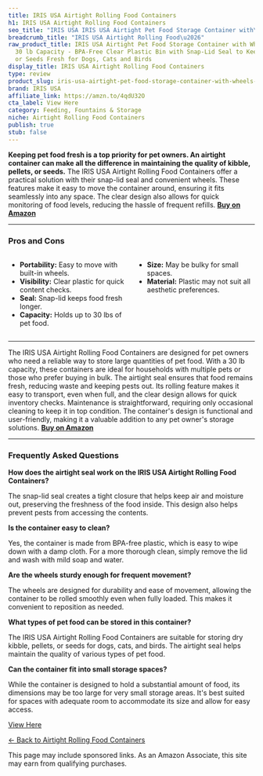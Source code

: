 ```yaml
---
title: IRIS USA Airtight Rolling Food Containers
h1: IRIS USA Airtight Rolling Food Containers
seo_title: "IRIS USA IRIS USA Airtight Pet Food Storage Container with\u2026"
breadcrumb_title: "IRIS USA Airtight Rolling Food\u2026"
raw_product_title: IRIS USA Airtight Pet Food Storage Container with Wheels, Black,
  30 lb Capacity - BPA-Free Clear Plastic Bin with Snap-Lid Seal to Keep Kibble, Pellets
  or Seeds Fresh for Dogs, Cats and Birds
display_title: IRIS USA Airtight Rolling Food Containers
type: review
product_slug: iris-usa-airtight-pet-food-storage-container-with-wheels-black-30-lb-ca-15ea842c
brand: IRIS USA
affiliate_link: https://amzn.to/4qdU32O
cta_label: View Here
category: Feeding, Fountains & Storage
niche: Airtight Rolling Food Containers
publish: true
stub: false
---
```


<div id="intro" class="full-width">
  <p><strong>Keeping pet food fresh is a top priority for pet owners. An airtight container can make all the difference in maintaining the quality of kibble, pellets, or seeds.</strong> The IRIS USA Airtight Rolling Food Containers offer a practical solution with their snap-lid seal and convenient wheels. These features make it easy to move the container around, ensuring it fits seamlessly into any space. The clear design also allows for quick monitoring of food levels, reducing the hassle of frequent refills. <a href="https://amzn.to/4qdU32O" rel="nofollow sponsored noopener" target="_blank"><strong>Buy on Amazon</strong></a></p>
</div>

<hr />
<h3 id="pros-cons">Pros and Cons</h3>
<div class="pc-grid" style="display:grid;grid-template-columns:1fr 1fr;gap:16px;">
  <ul>
    <li><strong>Portability:</strong> Easy to move with built-in wheels.</li>
    <li><strong>Visibility:</strong> Clear plastic for quick content checks.</li>
    <li><strong>Seal:</strong> Snap-lid keeps food fresh longer.</li>
    <li><strong>Capacity:</strong> Holds up to 30 lbs of pet food.</li>
  </ul>
  <ul>
    <li><strong>Size:</strong> May be bulky for small spaces.</li>
    <li><strong>Material:</strong> Plastic may not suit all aesthetic preferences.</li>
  </ul>
</div>
<hr />

<div class="full-width">
  <p>The IRIS USA Airtight Rolling Food Containers are designed for pet owners who need a reliable way to store large quantities of pet food. With a 30 lb capacity, these containers are ideal for households with multiple pets or those who prefer buying in bulk. The airtight seal ensures that food remains fresh, reducing waste and keeping pests out. Its rolling feature makes it easy to transport, even when full, and the clear design allows for quick inventory checks. Maintenance is straightforward, requiring only occasional cleaning to keep it in top condition. The container's design is functional and user-friendly, making it a valuable addition to any pet owner's storage solutions. <a href="https://amzn.to/4qdU32O" rel="nofollow sponsored noopener" target="_blank"><strong>Buy on Amazon</strong></a></p>
</div>

<hr />
<h3 id="faqs">Frequently Asked Questions</h3>

<p><strong>How does the airtight seal work on the IRIS USA Airtight Rolling Food Containers?</strong></p>
<p>The snap-lid seal creates a tight closure that helps keep air and moisture out, preserving the freshness of the food inside. This design also helps prevent pests from accessing the contents.</p>

<p><strong>Is the container easy to clean?</strong></p>
<p>Yes, the container is made from BPA-free plastic, which is easy to wipe down with a damp cloth. For a more thorough clean, simply remove the lid and wash with mild soap and water.</p>

<p><strong>Are the wheels sturdy enough for frequent movement?</strong></p>
<p>The wheels are designed for durability and ease of movement, allowing the container to be rolled smoothly even when fully loaded. This makes it convenient to reposition as needed.</p>

<p><strong>What types of pet food can be stored in this container?</strong></p>
<p>The IRIS USA Airtight Rolling Food Containers are suitable for storing dry kibble, pellets, or seeds for dogs, cats, and birds. The airtight seal helps maintain the quality of various types of pet food.</p>

<p><strong>Can the container fit into small storage spaces?</strong></p>
<p>While the container is designed to hold a substantial amount of food, its dimensions may be too large for very small storage areas. It's best suited for spaces with adequate room to accommodate its size and allow for easy access.</p>
<p><a class="btn" href="https://amzn.to/4qdU32O" target="_blank" rel="nofollow sponsored noopener">View Here</a></p>
<p><a href="/roundups/feeding-fountains-storage/airtight-rolling-food-containers/">← Back to Airtight Rolling Food Containers</a></p>
<aside class="disclosure">This page may include sponsored links. As an Amazon Associate, this site may earn from qualifying purchases.</aside>

